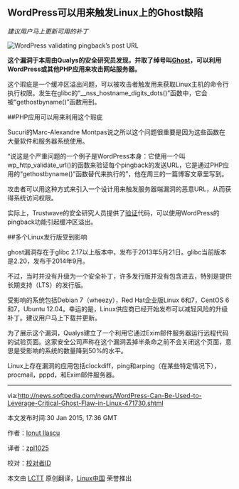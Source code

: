 WordPress可以用来触发Linux上的Ghost缺陷
-----
*建议用户马上更新可用的补丁*

![WordPress validating pingback’s post URL](http://i1-news.softpedia-static.com/images/news2/WordPress-Can-Be-Used-to-Leverage-Critical-Ghost-Flaw-in-Linux-471730-2.jpg)

**这个漏洞于本周由Qualys的安全研究员发现，并取了绰号叫[Ghost](1)，可以利用WordPress或其他PHP应用来攻击网站服务器。**

这个瑕疵是一个缓冲区溢出问题，可以被攻击者触发用来获取Linux主机的命令行执行权限。发生在glibc的“__nss_hostname_digits_dots()”函数中，它会被“gethostbyname()”函数用到。

##PHP应用可以用来利用这个瑕疵

Sucuri的Marc-Alexandre Montpas说之所以这个问题很重要是因为这些函数在大量软件和服务器系统使用。

“说这是个严重问题的一个例子是WordPress本身：它使用一个叫wp_http_validate_url()的函数来验证每个pingback的发送URL，它是通过PHP应用的“gethostbyname()”函数替代来执行的”，他在周三的一篇博客文章里写到。

攻击者可以用这种方式来引入一个设计用来触发服务器端漏洞的恶意URL，从而获得系统访问权限。

实际上，Trustwave的安全研究人员提供了[验证][2]代码，可以使用WordPress的pingback功能引起缓冲区溢出。

##多个Linux发行版受到影响

ghost漏洞存在于glibc 2.17以上版本中，发布于2013年5月21日。glibc当前版本是2.20，发布于2014年9月。

不过，当时并没有升级为一个安全补丁，许多发行版并没有包含进去，特别是提供长期支持（LTS）的发行版。

受影响的系统包括Debian 7（wheezy），Red Hat企业版Linux 6和7，CentOS 6和7，Ubuntu 12.04。幸运的是，Linux供应商已经开始发布可以减轻风险的升级补丁。建议用户马上下载并更新。

为了展示这个漏洞，Qualys建立了一个利用它通过Exim邮件服务器运行远程代码的试验页面。这家安全公司声称在这个漏洞丢掉半条命之前不会关闭这个页面，意思是受影响的系统的数量降到50%的水平。

Linux上存在漏洞的应用包括clockdiff，ping和arping（在某些特定情况下），procmail，pppd，和Exim邮件服务器。

--------------------------------------------------------------------------------

via:http://news.softpedia.com/news/WordPress-Can-Be-Used-to-Leverage-Critical-Ghost-Flaw-in-Linux-471730.shtml

本文发布时间:30 Jan 2015, 17:36 GMT

作者：[Ionut Ilascu][a]

译者：[zpl1025](https://github.com/zpl1025)

校对：[校对者ID](https://github.com/校对者ID)

本文由 [LCTT](https://github.com/LCTT/TranslateProject) 原创翻译，[Linux中国](http://linux.cn/) 荣誉推出

[a]:http://news.softpedia.com/editors/browse/ionut-ilascu
[1]:http://news.softpedia.com/news/Linux-Systems-Affected-by-14-year-old-Vulnerability-in-Core-Component-471428.shtml
[2]:http://blog.spiderlabs.com/2015/01/ghost-gethostbyname-heap-overflow-in-glibc-cve-2015-0235.html
